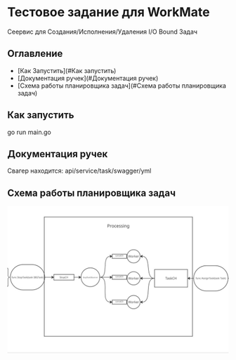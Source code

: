 # Тестовое задание для WorkMate

Сеервис для Создания/Исполнения/Удаления I/O Bound Задач

## Оглавление

*   [Как Запустить](#Как запустить)
*   [Документация ручек](#Документация ручек)
*   [Схема работы планировщика задач](#Cхема работы планировщика задач)


## Как запустить
go run main.go
## Документация ручек
Свагер находится: api/service/task/swagger/yml
## Cхема работы планировщика задач
![Image alt](docs/photo_2025-06-22_23-11-30.jpg)

